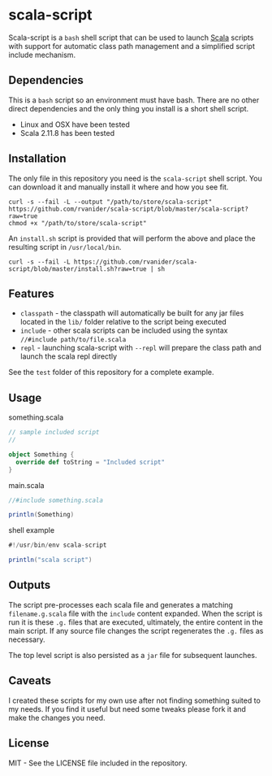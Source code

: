 # scala-script

Scala-script is a `bash` shell script that can be used to launch
[Scala](http://www.scala-lang.org) scripts with support for automatic
class path management and a simplified script include mechanism.

## Dependencies

This is a `bash` script so an environment must have bash. There are
no other direct dependencies and the only thing you install is
a short shell script.

- Linux and OSX have been tested
- Scala 2.11.8 has been tested

## Installation

The only file in this repository you need is the `scala-script` shell
script. You can download it and manually install it where and how you
see fit.

    curl -s --fail -L --output "/path/to/store/scala-script" https://github.com/rvanider/scala-script/blob/master/scala-script?raw=true
    chmod +x "/path/to/store/scala-script"

An `install.sh` script is provided that will perform the above and place
the resulting script in `/usr/local/bin`.

    curl -s --fail -L https://github.com/rvanider/scala-script/blob/master/install.sh?raw=true | sh

## Features

- `classpath` - the classpath will automatically be built for any jar files located in the `lib/` folder
  relative to the script being executed
- `include` - other scala scripts can be included using the syntax `//#include path/to/file.scala`
- `repl` - launching scala-script with `--repl` will prepare the class path and launch the scala
  repl directly

See the `test` folder of this repository for a complete example.

## Usage

something.scala

```scala
// sample included script
//

object Something {
  override def toString = "Included script"
}
```

main.scala

```scala
//#include something.scala

println(Something)
```

shell example

```scala
#!/usr/bin/env scala-script

println("scala script")
```

## Outputs

The script pre-processes each scala file and generates a matching `filename.g.scala` file with
the `include` content expanded. When the script is run it is these `.g.` files that are executed,
ultimately, the entire content in the main script. If any source file changes the script
regenerates the `.g.` files as necessary.

The top level script is also persisted as a `jar` file for subsequent launches.

## Caveats

I created these scripts for my own use after not finding something suited to my needs. If you find
it useful but need some tweaks please fork it and make the changes you need.

## License

MIT - See the LICENSE file included in the repository.
